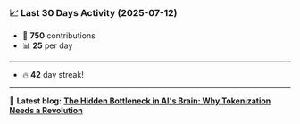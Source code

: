 <!--START_STATS-->
### 📈 Last 30 Days Activity (2025-07-12)  
- 🧮 **750** contributions  
- 📊 **25** per day
---
- 🔥 **42** day streak!
---
📝 **Latest blog:** [**The Hidden Bottleneck in AI's Brain: Why Tokenization Needs a Revolution**](https://andriak.com/blog/tokenization-revolution)
<!--END_STATS-->
